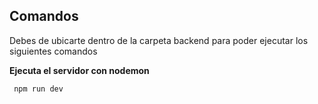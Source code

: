 ## __Comandos__


Debes de ubicarte dentro de la carpeta backend para poder ejecutar los siguientes comandos


__Ejecuta el servidor con nodemon__


~~~
 npm run dev 
~~~